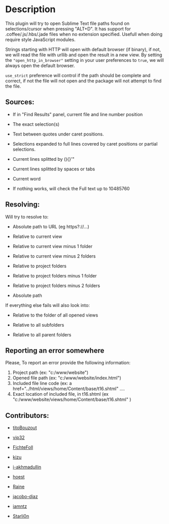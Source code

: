 # Description

This plugin will try to open Sublime Text file paths found on selections/cursor when pressing "ALT+D".
It has support for .coffee/.js/.hbs/.jade files when no extension specified. Usefull when doing require style JavaScript modules.

Strings starting with HTTP will open with default browser (if binary), if not, we will read the file with urllib and open the result in a new view. By setting the `"open_http_in_browser"` setting in your user preferences to `true`, we will always open the default browser.

`use_strict` preference will control if the path should be complete and correct, if not the file will not open and the package will not attempt to find the file.

## Sources:

-   If in "Find Results" panel, current file and line number position

-   The exact selection(s)

-   Text between quotes under caret positions.

-   Selections expanded to full lines covered by caret positions or partial selections.

-   Current lines splitted by (){}'"

-   Current lines splitted by spaces or tabs

-   Current word

-   If nothing works, will check the Full text up to 10485760

## Resolving:

Will try to resolve to:

-   Absolute path to URL (eg https?://...)

-   Relative to current view

-   Relative to current view minus 1 folder

-   Relative to current view minus 2 folders

-   Relative to project folders

-   Relative to project folders minus 1 folder

-   Relative to project folders minus 2 folders

-   Absolute path

If everything else fails will also look into:

-   Relative to the folder of all opened views

-   Relative to all subfolders

-   Relative to all parent folders

## Reporting an error somewhere

Please, To report an error provide the following information:

1. Project path (ex: "c:/www/website")
2. Opened file path (ex: "c:/www/website/index.html")
3. Included file line code (ex: a href="../html/views/home/Content/base/t16.shtml" ....
4. Exact location of included file, in t16.shtml (ex "c:/www/website/views/home/Content/base/t16.shtml" )

## Contributors:

-   [titoBouzout][]

-   [vip32][]

-   [FichteFoll][]

-   [kizu][]

-   [i-akhmadullin][]

-   [hoest][]

-   [Raine][]

-   [jacobo-diaz][]

-   [iamntz][]

-   [Starli0n][]

  [titoBouzout]: https://github.com/titoBouzout
  [vip32]: https://github.com/vip32
  [FichteFoll]: https://github.com/FichteFoll
  [kizu]: https://github.com/kizu
  [i-akhmadullin]: https://github.com/i-akhmadullin
  [hoest]: https://github.com/hoest
  [Raine]: https://github.com/metaraine
  [jacobo-diaz]: https://github.com/jacobo-diaz
  [iamntz]: https://github.com/iamntz
  [Starli0n]: https://github.com/Starli0n
